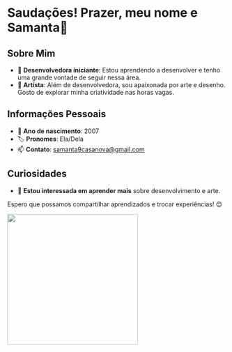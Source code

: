 # Saudações! Prazer, meu nome e Samanta👋

## Sobre Mim
- 🌱 **Desenvolvedora iniciante**: Estou aprendendo a desenvolver e tenho uma grande vontade de seguir nessa área.
- 🎨 **Artista**: Além de desenvolvedora, sou apaixonada por arte e desenho. Gosto de explorar minha criatividade nas horas vagas.

## Informações Pessoais
- 📅 **Ano de nascimento**: 2007
- 🏷️ **Pronomes**: Ela/Dela
- 📫 **Contato**: samanta9casanova@gmail.com

## Curiosidades
- 👀 **Estou interessada em aprender mais** sobre desenvolvimento e arte.

Espero que possamos compartilhar aprendizados e trocar experiências! 😊

<img loading="lazy" width="300px" height="300px" src="https://github.com/user-attachments/assets/9fa697f4-f72d-4ac5-9e55-b0f8366d477a"/>


<!---
SamantaCasanova/SamantaCasanova is a ✨ special ✨ repository because its `README.md` (this file) appears on your GitHub profile.
You can click the Preview link to take a look at your changes.
--->
